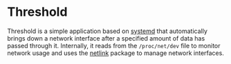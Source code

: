 # Threshold

Threshold is a simple application based on [systemd](https://github.com/systemd/systemd) that automatically brings down a network interface after a specified amount of data has passed through it. Internally, it reads from the `/proc/net/dev` file to monitor network usage and uses the [netlink](https://github.com/vishvananda/netlink) package to manage network interfaces.
